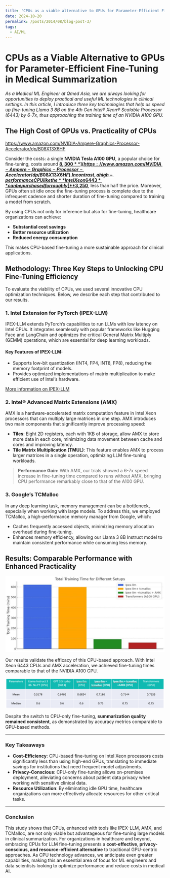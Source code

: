 ```yaml
---
title: 'CPUs as a viable alternative to GPUs for Parameter-Efficient Fine-Tuning in Medical Summarization'
date: 2024-10-20
permalink: /posts/2014/08/blog-post-3/
tags:
  - AI/ML
---
```


# CPUs as a Viable Alternative to GPUs for Parameter-Efficient Fine-Tuning in Medical Summarization

_As a Medical ML Engineer at Qmed Asia, we are always looking for opportunities to deploy practical and useful ML technologies in clinical settings. In this article, I introduce three key technologies that help us speed up fine-tuning Llama 3 8B on the 4th Gen Intel® Xeon® Scalable Processor (6443) by 6-7x, thus approaching the training time of an NVIDIA A100 GPU._

## The High Cost of GPUs vs. Practicality of CPUs

https://www.amazon.com/NVIDIA-Ampere-Graphics-Processor-Accelerator/dp/B08X13X6HF

Consider the costs: a single **NVIDIA Tesla A100 GPU**, a popular choice for fine-tuning, costs around [**$8,300**](https://www.amazon.com/NVIDIA-Ampere-Graphics-Processor-Accelerator/dp/B08X13X6HF). In contrast, a high-performance CPU like the **Intel Xeon 6443** can be purchased for roughly [**$3,250**](https://www.intel.com/content/www/us/en/products/sku/236593/intel-xeon-gold-6443n-processor-60m-cache-1-90-ghz/specifications.html), less than half the price. Moreover, GPUs often sit idle once the fine-tuning process is complete due to the infrequent cadence and shorter duration of fine-tuning compared to training a model from scratch.

By using CPUs not only for inference but also for fine-tuning, healthcare organizations can achieve:

- **Substantial cost savings**
- **Better resource utilization**
- **Reduced energy consumption**

This makes CPU-based fine-tuning a more sustainable approach for clinical applications.

## Methodology: Three Key Steps to Unlocking CPU Fine-Tuning Efficiency

To evaluate the viability of CPUs, we used several innovative CPU optimization techniques. Below, we describe each step that contributed to our results.

### 1. Intel Extension for PyTorch (IPEX-LLM)

IPEX-LLM extends PyTorch’s capabilities to run LLMs with low latency on Intel CPUs. It integrates seamlessly with popular frameworks like Hugging Face and LangChain and optimizes the critical General Matrix Multiply (GEMM) operations, which are essential for deep learning workloads. 

#### Key Features of IPEX-LLM:
- Supports low-bit quantization (INT4, FP4, INT8, FP8), reducing the memory footprint of models.
- Provides optimized implementations of matrix multiplication to make efficient use of Intel’s hardware.

[More information on IPEX-LLM](https://github.com/intel-analytics/ipex-llm)

### 2. Intel® Advanced Matrix Extensions (AMX)

AMX is a hardware-accelerated matrix computation feature in Intel Xeon processors that can multiply large matrices in one step. AMX introduces two main components that significantly improve processing speed:

- **Tiles**: Eight 2D registers, each with 1KB of storage, allow AMX to store more data in each core, minimizing data movement between cache and cores and improving latency.
- **Tile Matrix Multiplication (TMUL)**: This feature enables AMX to process larger matrices in a single operation, optimizing LLM fine-tuning workloads.

> **Performance Gain:** With AMX, our trials showed a 6-7x speed increase in fine-tuning time compared to runs without AMX, bringing CPU performance remarkably close to that of the A100 GPU.

### 3. Google’s TCMalloc

In any deep learning task, memory management can be a bottleneck, especially when working with large models. To address this, we employed TCMalloc, a high-performance memory manager from Google, which:

- Caches frequently accessed objects, minimizing memory allocation overhead during fine-tuning.
- Enhances memory efficiency, allowing our Llama 3 8B Instruct model to maintain consistent performance while consuming less memory.

## Results: Comparable Performance with Enhanced Practicality
![Total Training Time for CPU vs GPU setups](images/train_time.png)

Our results validate the efficacy of this CPU-based approach. With Intel Xeon 6443 CPUs and AMX acceleration, we achieved fine-tuning times comparable to that of the NVIDIA A100 GPU. 

![Summarisation Score](images/sum_score.png)

Despite the switch to CPU-only fine-tuning, **summarization quality remained consistent**, as demonstrated by accuracy metrics comparable to GPU-based methods.

---

### Key Takeaways

- **Cost-Efficiency**: CPU-based fine-tuning on Intel Xeon processors costs significantly less than using high-end GPUs, translating to immediate savings for institutions that need frequent model adjustments.
- **Privacy-Conscious**: CPU-only fine-tuning allows on-premises deployment, alleviating concerns about patient data privacy when working with sensitive clinical data.
- **Resource Utilization**: By eliminating idle GPU time, healthcare organizations can more effectively allocate resources for other critical tasks.

---

### Conclusion

This study shows that CPUs, enhanced with tools like IPEX-LLM, AMX, and TCMalloc, are not only viable but advantageous for fine-tuning large models in clinical summarization. For organizations in healthcare and beyond, embracing CPUs for LLM fine-tuning presents a **cost-effective, privacy-conscious, and resource-efficient alternative** to traditional GPU-centric approaches. As CPU technology advances, we anticipate even greater capabilities, making this an essential area of focus for ML engineers and data scientists looking to optimize performance and reduce costs in medical AI.